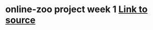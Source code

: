 # online-zoo project week 1 [Link to source](https://guliaisaeva.github.io/online-zoo/pages/main/index.html)
